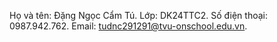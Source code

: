 Họ và tên: Đặng Ngọc Cẩm Tú.
Lớp: DK24TTC2.
Số điện thoại: 0987.942.762.
Email: tudnc291291@tvu-onschool.edu.vn.
